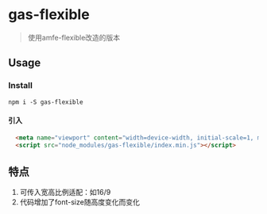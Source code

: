 # gas-flexible

> 使用amfe-flexible改造的版本

## Usage

### Install

`npm i -S gas-flexible`

#### 引入
```html
  <meta name="viewport" content="width=device-width, initial-scale=1, maximum-scale=1, minimum-scale=1, user-scalable=no">
  <script src="node_modules/gas-flexible/index.min.js"></script>
```

## 特点
1. 可传入宽高比例适配：如16/9
2. 代码增加了font-size随高度变化而变化